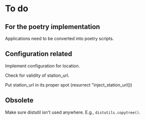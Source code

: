 # To do

## For the poetry implementation

Applications need to be converted into poetry scripts.

## Configuration related
Implement configuration for location.

Check for validity of station_url.

Put station_url in its proper spot (resurrect "inject_station_url())


## Obsolete

Make sure distutil isn't used anywhere. E.g., `distutils.copytree()`.

